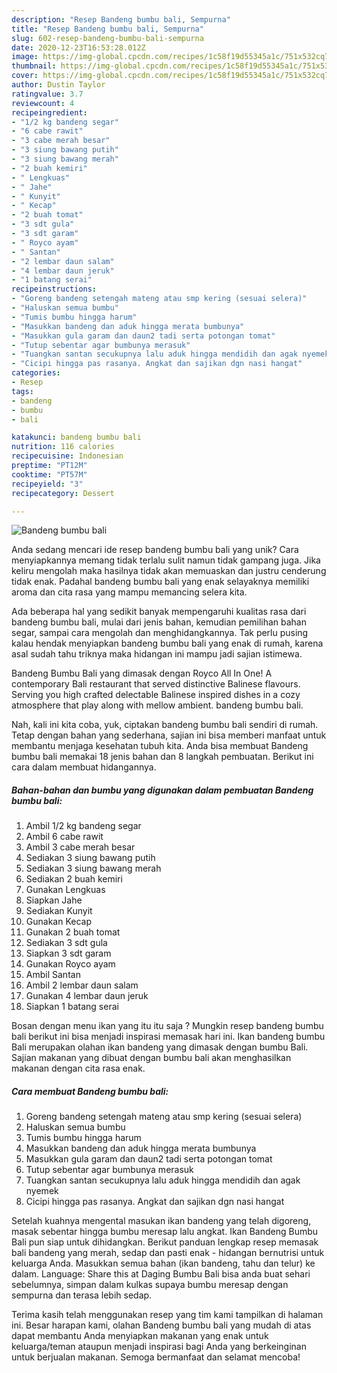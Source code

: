 ```yaml
---
description: "Resep Bandeng bumbu bali, Sempurna"
title: "Resep Bandeng bumbu bali, Sempurna"
slug: 602-resep-bandeng-bumbu-bali-sempurna
date: 2020-12-23T16:53:28.012Z
image: https://img-global.cpcdn.com/recipes/1c58f19d55345a1c/751x532cq70/bandeng-bumbu-bali-foto-resep-utama.jpg
thumbnail: https://img-global.cpcdn.com/recipes/1c58f19d55345a1c/751x532cq70/bandeng-bumbu-bali-foto-resep-utama.jpg
cover: https://img-global.cpcdn.com/recipes/1c58f19d55345a1c/751x532cq70/bandeng-bumbu-bali-foto-resep-utama.jpg
author: Dustin Taylor
ratingvalue: 3.7
reviewcount: 4
recipeingredient:
- "1/2 kg bandeng segar"
- "6 cabe rawit"
- "3 cabe merah besar"
- "3 siung bawang putih"
- "3 siung bawang merah"
- "2 buah kemiri"
- " Lengkuas"
- " Jahe"
- " Kunyit"
- " Kecap"
- "2 buah tomat"
- "3 sdt gula"
- "3 sdt garam"
- " Royco ayam"
- " Santan"
- "2 lembar daun salam"
- "4 lembar daun jeruk"
- "1 batang serai"
recipeinstructions:
- "Goreng bandeng setengah mateng atau smp kering (sesuai selera)"
- "Haluskan semua bumbu"
- "Tumis bumbu hingga harum"
- "Masukkan bandeng dan aduk hingga merata bumbunya"
- "Masukkan gula garam dan daun2 tadi serta potongan tomat"
- "Tutup sebentar agar bumbunya merasuk"
- "Tuangkan santan secukupnya lalu aduk hingga mendidih dan agak nyemek"
- "Cicipi hingga pas rasanya. Angkat dan sajikan dgn nasi hangat"
categories:
- Resep
tags:
- bandeng
- bumbu
- bali

katakunci: bandeng bumbu bali 
nutrition: 116 calories
recipecuisine: Indonesian
preptime: "PT12M"
cooktime: "PT57M"
recipeyield: "3"
recipecategory: Dessert

---
```



![Bandeng bumbu bali](https://img-global.cpcdn.com/recipes/1c58f19d55345a1c/751x532cq70/bandeng-bumbu-bali-foto-resep-utama.jpg)

Anda sedang mencari ide resep bandeng bumbu bali yang unik? Cara menyiapkannya memang tidak terlalu sulit namun tidak gampang juga. Jika keliru mengolah maka hasilnya tidak akan memuaskan dan justru cenderung tidak enak. Padahal bandeng bumbu bali yang enak selayaknya memiliki aroma dan cita rasa yang mampu memancing selera kita.

Ada beberapa hal yang sedikit banyak mempengaruhi kualitas rasa dari bandeng bumbu bali, mulai dari jenis bahan, kemudian pemilihan bahan segar, sampai cara mengolah dan menghidangkannya. Tak perlu pusing kalau hendak menyiapkan bandeng bumbu bali yang enak di rumah, karena asal sudah tahu triknya maka hidangan ini mampu jadi sajian istimewa.

Bandeng Bumbu Bali yang dimasak dengan Royco All In One! A contemporary Bali restaurant that served distinctive Balinese flavours. Serving you high crafted delectable Balinese inspired dishes in a cozy atmosphere that play along with mellow ambient. bandeng bumbu bali.


Nah, kali ini kita coba, yuk, ciptakan bandeng bumbu bali sendiri di rumah. Tetap dengan bahan yang sederhana, sajian ini bisa memberi manfaat untuk membantu menjaga kesehatan tubuh kita. Anda bisa membuat Bandeng bumbu bali memakai 18 jenis bahan dan 8 langkah pembuatan. Berikut ini cara dalam membuat hidangannya.

<!--inarticleads1-->

##### Bahan-bahan dan bumbu yang digunakan dalam pembuatan Bandeng bumbu bali:

1. Ambil 1/2 kg bandeng segar
1. Ambil 6 cabe rawit
1. Ambil 3 cabe merah besar
1. Sediakan 3 siung bawang putih
1. Sediakan 3 siung bawang merah
1. Sediakan 2 buah kemiri
1. Gunakan  Lengkuas
1. Siapkan  Jahe
1. Sediakan  Kunyit
1. Gunakan  Kecap
1. Gunakan 2 buah tomat
1. Sediakan 3 sdt gula
1. Siapkan 3 sdt garam
1. Gunakan  Royco ayam
1. Ambil  Santan
1. Ambil 2 lembar daun salam
1. Gunakan 4 lembar daun jeruk
1. Siapkan 1 batang serai


Bosan dengan menu ikan yang itu itu saja ? Mungkin resep bandeng bumbu bali berikut ini bisa menjadi inspirasi memasak hari ini. Ikan bandeng bumbu Bali merupakan olahan ikan bandeng yang dimasak dengan bumbu Bali. Sajian makanan yang dibuat dengan bumbu bali akan menghasilkan makanan dengan cita rasa enak. 

<!--inarticleads2-->

##### Cara membuat Bandeng bumbu bali:

1. Goreng bandeng setengah mateng atau smp kering (sesuai selera)
1. Haluskan semua bumbu
1. Tumis bumbu hingga harum
1. Masukkan bandeng dan aduk hingga merata bumbunya
1. Masukkan gula garam dan daun2 tadi serta potongan tomat
1. Tutup sebentar agar bumbunya merasuk
1. Tuangkan santan secukupnya lalu aduk hingga mendidih dan agak nyemek
1. Cicipi hingga pas rasanya. Angkat dan sajikan dgn nasi hangat


Setelah kuahnya mengental masukan ikan bandeng yang telah digoreng, masak sebentar hingga bumbu meresap lalu angkat. Ikan Bandeng Bumbu Bali pun siap untuk dihidangkan. Berikut panduan lengkap resep memasak bali bandeng yang merah, sedap dan pasti enak - hidangan bernutrisi untuk keluarga Anda. Masukkan semua bahan (ikan bandeng, tahu dan telur) ke dalam. Language: Share this at Daging Bumbu Bali bisa anda buat sehari sebelumnya, simpan dalam kulkas supaya bumbu meresap dengan sempurna dan terasa lebih sedap. 

Terima kasih telah menggunakan resep yang tim kami tampilkan di halaman ini. Besar harapan kami, olahan Bandeng bumbu bali yang mudah di atas dapat membantu Anda menyiapkan makanan yang enak untuk keluarga/teman ataupun menjadi inspirasi bagi Anda yang berkeinginan untuk berjualan makanan. Semoga bermanfaat dan selamat mencoba!
